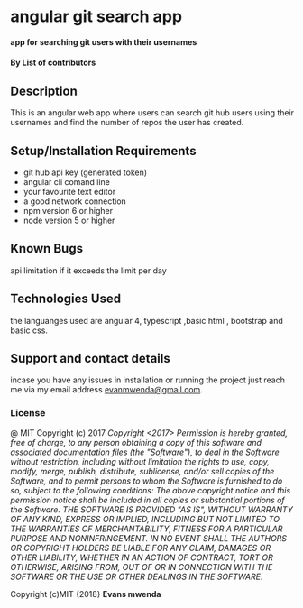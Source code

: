 
# angular git search app
#### app for searching git users with their usernames
#### By **List of contributors**
## Description
This is an angular web app where users can search git hub users using their usernames and find the number of repos the user has created.
## Setup/Installation Requirements
* git hub api key (generated token)
* angular cli comand line
* your favourite text editor
* a good network connection
* npm version 6 or higher
* node version 5 or higher
## Known Bugs
api limitation if it exceeds the limit per day
## Technologies Used
the languanges used are angular 4, typescript ,basic html , bootstrap and basic css.
## Support and contact details
incase you have any issues in installation or running the project just reach me via my email address evanmwenda@gmail.com.
### License
@ MIT Copyright (c) 2017
*Copyright <2017> <mwenda evans>
Permission is hereby granted, free of charge, to any person obtaining a copy of this software and associated documentation files (the "Software"), to deal in the Software without restriction, including without limitation the rights to use, copy, modify, merge, publish, distribute, sublicense, and/or sell copies of the Software, and to permit persons to whom the Software is furnished to do so, subject to the following conditions:
The above copyright notice and this permission notice shall be included in all copies or substantial portions of the Software.
THE SOFTWARE IS PROVIDED "AS IS", WITHOUT WARRANTY OF ANY KIND, EXPRESS OR IMPLIED, INCLUDING BUT NOT LIMITED TO THE WARRANTIES OF MERCHANTABILITY, FITNESS FOR A PARTICULAR PURPOSE AND NONINFRINGEMENT. IN NO EVENT SHALL THE AUTHORS OR COPYRIGHT HOLDERS BE LIABLE FOR ANY CLAIM, DAMAGES OR OTHER LIABILITY, WHETHER IN AN ACTION OF CONTRACT, TORT OR OTHERWISE, ARISING FROM, OUT OF OR IN CONNECTION WITH THE SOFTWARE OR THE USE OR OTHER DEALINGS IN THE SOFTWARE.*

Copyright (c)MIT {2018} **Evans mwenda**
